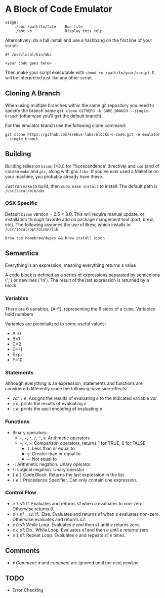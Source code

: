 # A Block of Code Emulator
```
usage:
    ./abc /path/to/file    Run file
    ./abc -h               Display this help
```

Alternatively, do a full install and use a hashbang on the first line of
your script:

```
#! /usr/local/bin/abc

<your code goes here>
```

Then make your script executable with `chmod +x /path/to/your/script`. It
will be interpreted just like any other script.

## Cloning A Branch
When using multiple branches within the same git repository you need to specify the branch name 
`git clone GITREPO -b SOME_BRANCH --single-branch` (otherwise you'll get the default branch).


For this emulator branch use the following clone command:
```
git clone https://github.com/erebus-labs/blocks-o-code.git -b emulator --single-branch
```

## Building
Building relies on `bison` (>3.0 for '%precendence' directive)  and `xxd` (and of course `make` and `gcc`, along
with gnu `libc`. If you've ever used a Makefile on your machine, you probably
already have these.

Just run `make` to build, then `sudo make install` to install. The default
path is `/usr/local/bin/abc`

### OSX Specific
Default `bison` version = 2.5 < 3.0. This will require manual update, or installation through favorite add on package mangement tool (port, brew, etc). The following assumes the use of Brew, which installs to `/usr/local/opt/bison/lib`

```
brew tap homebrew/dupes && brew install bison
```


## Semantics
Everything is an expression, meaning everything returns a value

A code block is defined as a series of expressions separated by semicolons
(';') or newlines ('\n'). The result of the last expression is returned by
a block.

### Variables
There are 6 variables, [A-F], representing the 6 sides of a cube.
Variables hold numbers

Variables are preinitialized to some useful values:
* A=0
* B=1
* C=2
* D=-1
* E=pi
* F=10

### Statements
Although everything is an expression, statements and functions are considered
differently since the following have side-effects:
* *var* `:` *e*: Assigns the results of evaluating *e* to the indicated
    variable *var*
* `p` *e*: prints the results of evaluating *e*
* `c` *e*: prints the ascii encoding of evaluating *e*

### Functions
* Binary operators:
    * `+`, `-`, `*`, `/`, `^`, `%`: Arithmetic operators
    * `=`, `<`, `>`: Comparison operators, returns 1 for TRUE, 0 for FALSE
        * `l`: Less than or equal to
        * `g`: Greater than or equal to
        * `~`: Not equal to
* `-`: Arithmetic negation. Unary operator.
* `!`: Logical negation. Unary operator
* `{` *e* `}` Code Block. Returns the last expression in the list.
* `(` *e* `)` Precedence Specifier. Can only contain one expression.

### Control Flow
* *e* `?` *s1*: If. Evaluates and returns *s1* when *e* evaluates to
    non-zero. Otherwise returns 0.
* *e* `?` *s1* `:` `s2`: If.. Else. Evaluates and returns *s1* when *e*
    evaluates non-zero. Otherwise evaluates and returns *s2*.
* *e* `@` *s1*: While Loop. Evaluates *e* and then *s1* until *e* returns
    zero.
* *e* `d` *s1*: Do.. While Loop. Evaluates *s1* and then *e* until *e*
    returns zero.
* *e* `$` *s1*: Repeat Loop. Evaluates *e* and repeats *s1* *e* times.


## Comments
* `#` *Comment*: `#` and *comment* are ignored until the next newline

## TODO
* Error Checking

